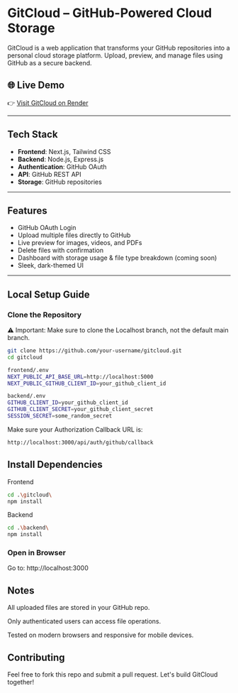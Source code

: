 # GitCloud – GitHub-Powered Cloud Storage

GitCloud is a web application that transforms your GitHub repositories into a personal cloud storage platform. Upload, preview, and manage files using GitHub as a secure backend.

## 🌐 Live Demo
👉 [Visit GitCloud on Render](https://gitcloud-r.onrender.com)

---

## Tech Stack

- **Frontend**: Next.js, Tailwind CSS
- **Backend**: Node.js, Express.js
- **Authentication**: GitHub OAuth
- **API**: GitHub REST API
- **Storage**: GitHub repositories

---

## Features

-  GitHub OAuth Login
-  Upload multiple files directly to GitHub
-  Live preview for images, videos, and PDFs
-  Delete files with confirmation
-  Dashboard with storage usage & file type breakdown (coming soon)
-  Sleek, dark-themed UI

---

## Local Setup Guide

### Clone the Repository
⚠️ Important: Make sure to clone the Localhost branch, not the default main branch.

```bash
git clone https://github.com/your-username/gitcloud.git
cd gitcloud 

frontend/.env
NEXT_PUBLIC_API_BASE_URL=http://localhost:5000
NEXT_PUBLIC_GITHUB_CLIENT_ID=your_github_client_id

backend/.env
GITHUB_CLIENT_ID=your_github_client_id
GITHUB_CLIENT_SECRET=your_github_client_secret
SESSION_SECRET=some_random_secret
```
Make sure your Authorization Callback URL is: 
```bash
http://localhost:3000/api/auth/github/callback
```
## Install Dependencies
Frontend
```bash
cd .\gitcloud\
npm install
```
Backend
```bash
cd .\backend\ 
npm install
```

### Open in Browser
Go to: http://localhost:3000

## Notes
All uploaded files are stored in your GitHub repo.

Only authenticated users can access file operations.

Tested on modern browsers and responsive for mobile devices.

## Contributing
Feel free to fork this repo and submit a pull request. Let's build GitCloud together!


